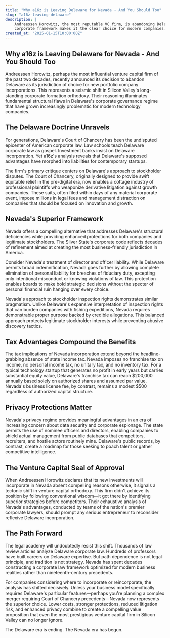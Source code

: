 ```yaml
---
title: "Why a16z is Leaving Delaware for Nevada - And You Should Too"
slug: "a16z-leaving-delaware"
description: |
    Andreessen Horowitz, the most reputable VC firm, is abandoning Delaware. Learn why Nevada's superior
    corporate framework makes it the clear choice for modern companies...
created_at: "2025-01-15T10:00:00Z"
---
```


## Why a16z is Leaving Delaware for Nevada - And You Should Too

Andreessen Horowitz, perhaps the most influential venture capital firm of the past two decades, recently announced its
decision to abandon Delaware as its jurisdiction of choice for new portfolio company incorporations. This represents a
seismic shift in Silicon Valley's long-standing corporate formation orthodoxy. Their reasoning illuminates fundamental
structural flaws in Delaware's corporate governance regime that have grown increasingly problematic for modern
technology companies.

## The Delaware Doctrine Unravels

For generations, Delaware's Court of Chancery has been the undisputed epicenter of American corporate law. Law schools
teach Delaware corporate law as gospel. Investment banks insist on Delaware incorporation. Yet a16z's analysis reveals
that Delaware's supposed advantages have morphed into liabilities for contemporary startups.

The firm's primary critique centers on Delaware's approach to stockholder disputes. The Court of Chancery, originally
designed to provide swift equitable relief in the pre-digital era, now enables a cottage industry of professional
plaintiffs who weaponize derivative litigation against growth companies. These suits, often filed within days of any
material corporate event, impose millions in legal fees and management distraction on companies that should be focused
on innovation and growth.

## Nevada's Superior Framework

Nevada offers a compelling alternative that addresses Delaware's structural deficiencies while providing enhanced
protections for both companies and legitimate stockholders. The Silver State's corporate code reflects decades of
refinement aimed at creating the most business-friendly jurisdiction in America.

Consider Nevada's treatment of director and officer liability. While Delaware permits broad indemnification, Nevada goes
further by allowing complete elimination of personal liability for breaches of fiduciary duty, excepting only
intentional misconduct or knowing violations of law. This protection enables boards to make bold strategic decisions
without the specter of personal financial ruin hanging over every choice.

Nevada's approach to stockholder inspection rights demonstrates similar pragmatism. Unlike Delaware's expansive
interpretation of inspection rights that can burden companies with fishing expeditions, Nevada requires demonstrable
proper purpose backed by credible allegations. This balanced approach protects legitimate stockholder interests while
preventing abusive discovery tactics.

## Tax Advantages Compound the Benefits

The tax implications of Nevada incorporation extend beyond the headline-grabbing absence of state income tax. Nevada
imposes no franchise tax on income, no personal income tax, no unitary tax, and no inventory tax. For a typical
technology startup that generates no profit in early years but carries substantial equity value, Delaware's franchise
tax can reach $200,000 annually based solely on authorized shares and assumed par value. Nevada's business license fee,
by contrast, remains a modest $500 regardless of authorized capital structure.

## Privacy Protections Matter

Nevada's privacy regime provides meaningful advantages in an era of increasing concern about data security and corporate
espionage. The state permits the use of nominee officers and directors, enabling companies to shield actual management
from public databases that competitors, recruiters, and hostile actors routinely mine. Delaware's public records, by
contrast, create a roadmap for those seeking to poach talent or gather competitive intelligence.

## The Venture Capital Seal of Approval

When Andreessen Horowitz declares that its new investments will incorporate in Nevada absent compelling reasons
otherwise, it signals a tectonic shift in venture capital orthodoxy. This firm didn't achieve its position by following
conventional wisdom—it got there by identifying superior strategies before competitors. Their exhaustive analysis of
Nevada's advantages, conducted by teams of the nation's premier corporate lawyers, should prompt any serious
entrepreneur to reconsider reflexive Delaware incorporation.

## The Path Forward

The legal academy will undoubtedly resist this shift. Thousands of law review articles analyze Delaware corporate law.
Hundreds of professors have built careers on Delaware expertise. But path dependence is not legal principle, and
tradition is not strategy. Nevada has spent decades constructing a corporate law framework optimized for modern
business realities rather than nineteenth-century precedents.

For companies considering where to incorporate or reincorporate, the analysis has shifted decisively. Unless your
business model specifically requires Delaware's particular features—perhaps you're planning a complex merger requiring
Court of Chancery precedents—Nevada now represents the superior choice. Lower costs, stronger protections, reduced
litigation risk, and enhanced privacy combine to create a compelling value proposition that even the most prestigious
venture capital firm in Silicon Valley can no longer ignore.

The Delaware era is ending. The Nevada era has begun.
